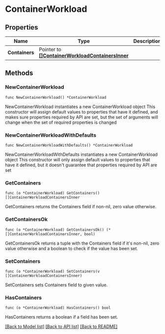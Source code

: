 # ContainerWorkload

## Properties

Name | Type | Description | Notes
------------ | ------------- | ------------- | -------------
**Containers** | Pointer to [**[]ContainerWorkloadContainersInner**](ContainerWorkloadContainersInner.md) |  | [optional] 

## Methods

### NewContainerWorkload

`func NewContainerWorkload() *ContainerWorkload`

NewContainerWorkload instantiates a new ContainerWorkload object
This constructor will assign default values to properties that have it defined,
and makes sure properties required by API are set, but the set of arguments
will change when the set of required properties is changed

### NewContainerWorkloadWithDefaults

`func NewContainerWorkloadWithDefaults() *ContainerWorkload`

NewContainerWorkloadWithDefaults instantiates a new ContainerWorkload object
This constructor will only assign default values to properties that have it defined,
but it doesn't guarantee that properties required by API are set

### GetContainers

`func (o *ContainerWorkload) GetContainers() []ContainerWorkloadContainersInner`

GetContainers returns the Containers field if non-nil, zero value otherwise.

### GetContainersOk

`func (o *ContainerWorkload) GetContainersOk() (*[]ContainerWorkloadContainersInner, bool)`

GetContainersOk returns a tuple with the Containers field if it's non-nil, zero value otherwise
and a boolean to check if the value has been set.

### SetContainers

`func (o *ContainerWorkload) SetContainers(v []ContainerWorkloadContainersInner)`

SetContainers sets Containers field to given value.

### HasContainers

`func (o *ContainerWorkload) HasContainers() bool`

HasContainers returns a boolean if a field has been set.


[[Back to Model list]](../README.md#documentation-for-models) [[Back to API list]](../README.md#documentation-for-api-endpoints) [[Back to README]](../README.md)


